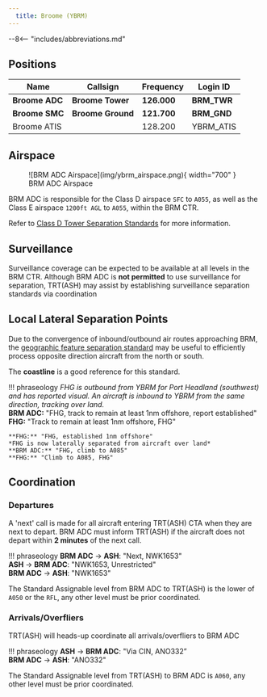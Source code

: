 ```yaml
---
  title: Broome (YBRM)
---
```


--8<-- "includes/abbreviations.md"

## Positions
| Name | Callsign | Frequency | Login ID |
| ---- | -------- | --------- | ---------------- |
| **Broome ADC** | **Broome Tower** | **126.000** | **BRM_TWR** |
| **Broome SMC** | **Broome Ground** | **121.700** | **BRM_GND** |
| Broome ATIS |  | 128.200 | YBRM_ATIS |

## Airspace
<figure markdown>
![BRM ADC Airspace](img/ybrm_airspace.png){ width="700" }
  <figcaption>BRM ADC Airspace</figcaption>
</figure>

BRM ADC is responsible for the Class D airspace `SFC` to `A055`, as well as the Class E airspace `1200ft AGL` to `A055`, within the BRM CTR.

Refer to [Class D Tower Separation Standards](../../../separation-standards/classd) for more information.

## Surveillance
Surveillance coverage can be expected to be available at all levels in the BRM CTR. Although BRM ADC is **not permitted** to use surveillance for separation, TRT(ASH) may assist by establishing surveillance separation standards via coordination

## Local Lateral Separation Points
Due to the convergence of inbound/outbound air routes approaching BRM, the [geographic feature separation standard](../../separation-standards/visual.md#geographic-features) may be useful to efficiently process opposite direction aircraft from the north or south.

The **coastline** is a good reference for this standard.

!!! phraseology
    *FHG is outbound from YBRM for Port Headland (southwest) and has reported visual. An aircraft is inbound to YBRM from the same direction, tracking over land.*  
    **BRM ADC:** "FHG, track to remain at least 1nm offshore, report established"  
    **FHG:** "Track to remain at least 1nm offshore, FHG"  

    **FHG:** "FHG, established 1nm offshore"  
    *FHG is now laterally separated from aircraft over land*  
    **BRM ADC:** "FHG, climb to A085"  
    **FHG:** "Climb to A085, FHG"

## Coordination
### Departures
A 'next' call is made for all aircraft entering TRT(ASH) CTA when they are next to depart. BRM ADC must inform TRT(ASH) if the aircraft does not depart within **2 minutes** of the next call.

!!! phraseology
    <span class="hotline">**BRM ADC** -> **ASH**</span>: "Next, NWK1653"  
    <span class="hotline">**ASH** -> **BRM ADC**</span>: "NWK1653, Unrestricted"  
    <span class="hotline">**BRM ADC** -> **ASH**</span>: "NWK1653"

The Standard Assignable level from BRM ADC to TRT(ASH) is the lower of `A050` or the `RFL`, any other level must be prior coordinated.

### Arrivals/Overfliers
TRT(ASH) will heads-up coordinate all arrivals/overfliers to BRM ADC

!!! phraseology
    <span class="hotline">**ASH** -> **BRM ADC**</span>: "Via CIN, ANO332”  
    <span class="hotline">**BRM ADC** -> **ASH**</span>: "ANO332"  

The Standard Assignable level from TRT(ASH) to BRM ADC is `A060`, any other level must be prior coordinated.